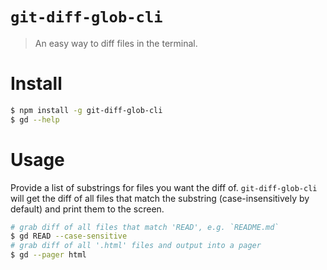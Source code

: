 # `git-diff-glob-cli`
> An easy way to diff files in the terminal.

# Install
```sh
$ npm install -g git-diff-glob-cli
$ gd --help
```

# Usage
Provide a list of substrings for files you want the diff of. `git-diff-glob-cli` will get the diff of all files that match the substring (case-insensitively by default) and print them to the screen.
```sh
# grab diff of all files that match 'READ', e.g. `README.md`
$ gd READ --case-sensitive
# grab diff of all '.html' files and output into a pager
$ gd --pager html
```
